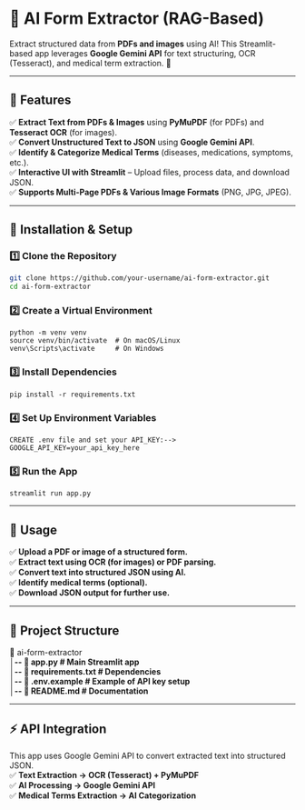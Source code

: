 # 📝 AI Form Extractor (RAG-Based)

Extract structured data from **PDFs and images** using AI! This Streamlit-based app leverages **Google Gemini API** for text structuring, OCR (Tesseract), and medical term extraction. 🚀

---

## 📌 Features

✅ **Extract Text from PDFs & Images** using **PyMuPDF** (for PDFs) and **Tesseract OCR** (for images).  
✅ **Convert Unstructured Text to JSON** using **Google Gemini API**.  
✅ **Identify & Categorize Medical Terms** (diseases, medications, symptoms, etc.).  
✅ **Interactive UI with Streamlit** – Upload files, process data, and download JSON.  
✅ **Supports Multi-Page PDFs & Various Image Formats** (PNG, JPG, JPEG).  

---

## 🚀 Installation & Setup

### **1️⃣ Clone the Repository**
```bash
git clone https://github.com/your-username/ai-form-extractor.git
cd ai-form-extractor
```
### **2️⃣ Create a Virtual Environment**
```
python -m venv venv
source venv/bin/activate  # On macOS/Linux
venv\Scripts\activate     # On Windows
```
### **3️⃣ Install Dependencies**
```
pip install -r requirements.txt
```
### **4️⃣ Set Up Environment Variables**
```
CREATE .env file and set your API_KEY:-->
GOOGLE_API_KEY=your_api_key_here
```
### **5️⃣ Run the App**
```
streamlit run app.py
```
---

## 🎯 Usage
✅ **Upload a PDF or image of a structured form.**  
✅ **Extract text using OCR (for images) or PDF parsing.**  
✅ **Convert text into structured JSON using AI.**  
✅ **Identify medical terms (optional).**  
✅ **Download JSON output for further use.**

---

## 📂 Project Structure
📂 ai-form-extractor  
 **│-- 📜 app.py                # Main Streamlit app**  
 **│-- 📜 requirements.txt      # Dependencies**  
 **│-- 📜 .env.example          # Example of API key setup**  
 **│-- 📜 README.md             # Documentation**  


---

## ⚡ API Integration
This app uses Google Gemini API to convert extracted text into structured JSON.  
✅ **Text Extraction → OCR (Tesseract) + PyMuPDF**  
✅ **AI Processing → Google Gemini API**  
✅ **Medical Terms Extraction → AI Categorization**  
